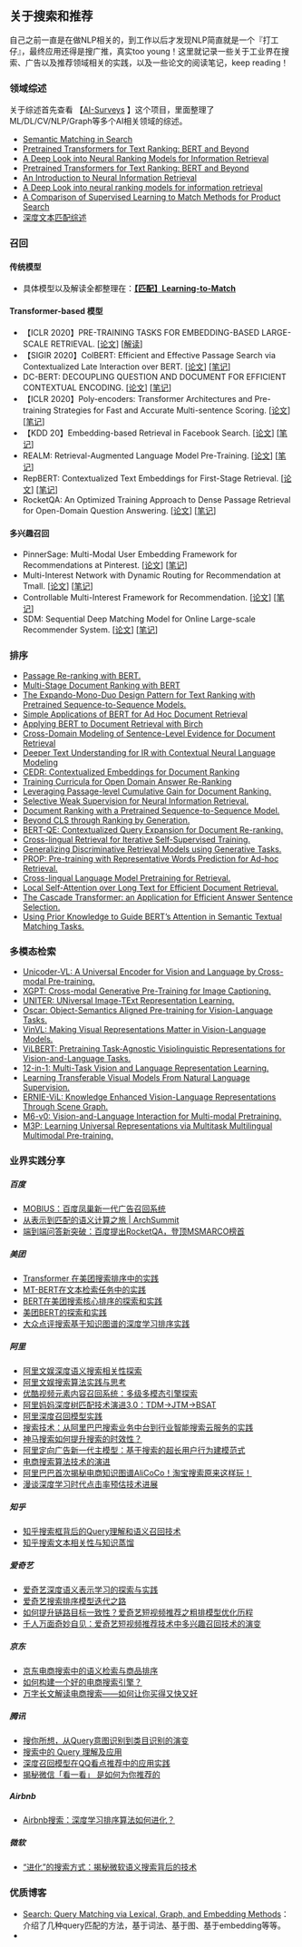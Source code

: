 ## 关于搜索和推荐

自己之前一直是在做NLP相关的，到工作以后才发现NLP简直就是一个『打工仔』，最终应用还得是搜广推，真实too young！这里就记录一些关于工业界在搜索、广告以及推荐领域相关的实践，以及一些论文的阅读笔记，keep reading！

### 领域综述

关于综述首先查看 【[AI-Surveys](https://github.com/KaiyuanGao/AI-Surveys) 】这个项目，里面整理了ML/DL/CV/NLP/Graph等多个AI相关领域的综述。

- [Semantic Matching in Search](http://www.hangli-hl.com/uploads/3/4/4/6/34465961/ml_for_match-step2.pdf)
- [Pretrained Transformers for Text Ranking: BERT and Beyond](https://arxiv.org/pdf/2010.06467.pdf)
- [A Deep Look into Neural Ranking Models for Information Retrieval](https://arxiv.org/pdf/1903.06902.pdf)
- [Pretrained Transformers for Text Ranking: BERT and Beyond](https://arxiv.org/pdf/2010.06467.pdf)
- [An Introduction to Neural Information Retrieval](https://www.microsoft.com/en-us/research/uploads/prod/2017/06/fntir2018-neuralir-mitra.pdf)
- [A Deep Look into neural ranking models for information retrieval](https://arxiv.org/abs/1903.06902) 
- [A Comparison of Supervised Learning to Match Methods for Product Search](https://arxiv.org/abs/2007.10296)
- [深度文本匹配综述](http://cjc.ict.ac.cn/online/onlinepaper/pl-201745181647.pdf)

### 召回

#### 传统模型

- 具体模型以及解读全都整理在：[**【匹配】Learning-to-Match**](https://github.com/KaiyuanGao/NLP-RoadMap/blob/master/docs/4.Natural_Language_Processing/4.4-Text_Matching/[匹配]Learning-to-Match.md)

#### Transformer-based 模型

- 【ICLR 2020】PRE-TRAINING TASKS FOR EMBEDDING-BASED LARGE-SCALE RETRIEVAL.  [[论文](https://arxiv.org/abs/2002.03932)] [[解读]()]
- 【SIGIR 2020】ColBERT: Efficient and Effective Passage Search via Contextualized Late Interaction over BERT. [[论文](https://arxiv.org/abs/2004.12832)] [[笔记](https://github.com/KaiyuanGao/NLP-RoadMap/blob/master/docs/6.Recommend_Search/ColBERT.md)]
- DC-BERT: DECOUPLING QUESTION AND DOCUMENT FOR EFFICIENT CONTEXTUAL ENCODING. [[论文](https://arxiv.org/abs/2002.12591)] [[笔记](https://github.com/KaiyuanGao/NLP-RoadMap/blob/master/docs/6.Recommend_Search/DC-BERT%E7%AC%94%E8%AE%B0.md)]
- 【ICLR 2020】Poly-encoders: Transformer Architectures and Pre-training Strategies for Fast and Accurate Multi-sentence Scoring. [[论文](https://arxiv.org/abs/1905.01969)] [[笔记](https://github.com/KaiyuanGao/NLP-RoadMap/blob/master/docs/6.Recommend_Search/Poly-Encoder笔记.md)]
- 【KDD 20】Embedding-based Retrieval in Facebook Search. [[论文](https://arxiv.org/abs/2006.11632)] [[笔记](https://github.com/KaiyuanGao/NLP-RoadMap/blob/master/docs/6.Recommend_Search/Facebook向量化检索.md)]
- REALM: Retrieval-Augmented Language Model Pre-Training. [[论文](https://arxiv.org/abs/2002.08909)] [[笔记](https://mp.weixin.qq.com/s/6V1HYNPA3qIyKwcQmdRSbw)]
- RepBERT: Contextualized Text Embeddings for First-Stage Retrieval.  [[论文](https://arxiv.org/abs/2006.15498)] [[笔记](https://mp.weixin.qq.com/s/6V1HYNPA3qIyKwcQmdRSbw)]
- RocketQA: An Optimized Training Approach to Dense Passage Retrieval for Open-Domain Question Answering. [[论文](https://arxiv.org/abs/2010.08191)] [[笔记](https://github.com/KaiyuanGao/NLP-RoadMap/blob/master/docs/4.Natural_Language_Processing/4.13-Question_Answering/RocketQA.md)]

#### 多兴趣召回

- PinnerSage: Multi-Modal User Embedding Framework for Recommendations at Pinterest. [[论文](https://arxiv.org/abs/2007.03634)] [[笔记](https://github.com/KaiyuanGao/NLP-RoadMap/blob/master/docs/6.Recommend_Search/PinnerSage.md)]
- Multi-Interest Network with Dynamic Routing for Recommendation at Tmall. [[论文](https://arxiv.org/pdf/1904.08030.pdf)] [[笔记](https://github.com/KaiyuanGao/NLP-RoadMap/blob/master/docs/6.Recommend_Search/MIND.md)]
- Controllable Multi-Interest Framework for Recommendation. [[论文](https://arxiv.org/pdf/1904.08030.pdf)] [[笔记](https://github.com/KaiyuanGao/NLP-RoadMap/blob/master/docs/6.Recommend_Search/ComiRec.md)]
- SDM: Sequential Deep Matching Model for Online Large-scale Recommender System. [[论文](https://arxiv.org/pdf/1904.08030.pdf)] [[笔记]()]

### 排序

- [Passage Re-ranking with BERT.](https://arxiv.org/pdf/1901.04085.pdf)
- [Multi-Stage Document Ranking with BERT](https://arxiv.org/pdf/1910.14424.pdf)
- [The Expando-Mono-Duo Design Pattern for Text Ranking with Pretrained Sequence-to-Sequence Models.](https://arxiv.org/pdf/2101.05667.pdf)
- [Simple Applications of BERT for Ad Hoc Document Retrieval](https://arxiv.org/pdf/1903.10972.pdf)
- [Applying BERT to Document Retrieval with Birch](https://www.aclweb.org/anthology/D19-3004.pdf)
- [Cross-Domain Modeling of Sentence-Level Evidence for Document Retrieval](https://www.aclweb.org/anthology/D19-1352.pdf)
- [Deeper Text Understanding for IR with Contextual Neural Language Modeling](https://arxiv.org/pdf/1905.09217.pdf)
- [CEDR: Contextualized Embeddings for Document Ranking](https://arxiv.org/pdf/1904.07094.pdf)
- [Training Curricula for Open Domain Answer Re-Ranking](https://arxiv.org/pdf/2004.14269.pdf)
- [Leveraging Passage-level Cumulative Gain for Document Ranking.](https://dl.acm.org/doi/pdf/10.1145/3366423.3380305) 
- [Selective Weak Supervision for Neural Information Retrieval.](https://arxiv.org/pdf/2001.10382.pdf) 
- [Document Ranking with a Pretrained Sequence-to-Sequence Model.](https://arxiv.org/pdf/2003.06713.pdf)
- [Beyond CLS through Ranking by Generation.](https://arxiv.org/pdf/2010.03073.pdf) 
- [BERT-QE: Contextualized Query Expansion for Document Re-ranking.](https://arxiv.org/pdf/2009.07258.pdf)
- [Cross-lingual Retrieval for Iterative Self-Supervised Training.](https://arxiv.org/pdf/2006.09526.pdf) 
- [Generalizing Discriminative Retrieval Models using Generative Tasks.](https://github.com/Albert-Ma/awesome-pretrained-models-for-information-retrieval/blob/main)
- [PROP: Pre-training with Representative Words Prediction for Ad-hoc Retrieval.](https://arxiv.org/pdf/2010.10137.pdf)
- [Cross-lingual Language Model Pretraining for Retrieval.](https://github.com/Albert-Ma/awesome-pretrained-models-for-information-retrieval/blob/main) 
- [Local Self-Attention over Long Text for Efficient Document Retrieval.](https://arxiv.org/pdf/2005.04908.pdf)
- [The Cascade Transformer: an Application for Efficient Answer Sentence Selection.](https://arxiv.org/pdf/2005.02534.pdf)
- [Using Prior Knowledge to Guide BERT’s Attention in Semantic Textual Matching Tasks.](https://arxiv.org/pdf/2102.10934.pdf)

### 多模态检索

- [Unicoder-VL: A Universal Encoder for Vision and Language by Cross-modal Pre-training.](https://arxiv.org/pdf/1908.06066.pdf) 
- [XGPT: Cross-modal Generative Pre-Training for Image Captioning.](https://arxiv.org/pdf/2003.01473.pdf) 
- [UNITER: UNiversal Image-TExt Representation Learning.](https://arxiv.org/pdf/1909.11740.pdf) 
- [Oscar: Object-Semantics Aligned Pre-training for Vision-Language Tasks.](https://arxiv.org/pdf/2004.06165.pdf) 
- [VinVL: Making Visual Representations Matter in Vision-Language Models.](https://arxiv.org/pdf/2101.00529.pdf)
- [ViLBERT: Pretraining Task-Agnostic Visiolinguistic Representations for Vision-and-Language Tasks.](https://arxiv.org/pdf/1908.02265.pdf)
- [12-in-1: Multi-Task Vision and Language Representation Learning.](https://arxiv.org/pdf/1912.02315.pdf)
- [Learning Transferable Visual Models From Natural Language Supervision.](https://arxiv.org/pdf/2103.00020.pdf) 
- [ERNIE-ViL: Knowledge Enhanced Vision-Language Representations Through Scene Graph.](https://arxiv.org/pdf/2006.16934.pdf)
- [M6-v0: Vision-and-Language Interaction for Multi-modal Pretraining.](https://arxiv.org/pdf/2003.13198.pdf) 
- [M3P: Learning Universal Representations via Multitask Multilingual Multimodal Pre-training.](https://arxiv.org/pdf/2006.02635.pdf) 

### 业界实践分享 

##### 百度

- [MOBIUS：百度凤巢新一代广告召回系统](https://mp.weixin.qq.com/s/2Vr3jQB4RGi2mbIkMMn1mQ)
- [从表示到匹配的语义计算之旅 | ArchSummit](https://www.infoq.cn/video/S5BEM3wyGS3BzqypJ6kE)
- [端到端问答新突破：百度提出RocketQA，登顶MSMARCO榜首](https://mp.weixin.qq.com/s/Oa0fPy4roOveyMU0BsrRhg)

##### 美团

- [Transformer 在美团搜索排序中的实践](https://mp.weixin.qq.com/s/Oixc46P9rQeiMDjI-0j0cw)
- [MT-BERT在文本检索任务中的实践](https://mp.weixin.qq.com/s/5HZULHPI3-HJypvAMXEOcQ)
- [BERT在美团搜索核心排序的探索和实践](https://mp.weixin.qq.com/s/mFRhp9pJRa9yHwqc98FMbg)
- [美团BERT的探索和实践](https://mp.weixin.qq.com/s/qfluRDWfL40E5Lrp5BdhFw)
- [大众点评搜索基于知识图谱的深度学习排序实践](https://tech.meituan.com/2019/01/17/dianping-search-deeplearning.html)

##### 阿里

- [阿里文娱深度语义搜索相关性探索](https://mp.weixin.qq.com/s/1aNd3dxwjCKUJACSq1uF-Q)
- [阿里文娱搜索算法实践与思考](https://mp.weixin.qq.com/s/7hvYdOTnnw5pDDMx6N66Uw)
- [优酷视频元素内容召回系统：多级多模态引擎探索](https://mp.weixin.qq.com/s/XylR3ZHQ_3b15mfcVqGgfg)
- [阿里妈妈深度树匹配技术演进3.0：TDM->JTM->BSAT](https://mp.weixin.qq.com/s/Nd9vCggZ3RfWLMpZ9JRKdQ)
- [阿里深度召回模型实践](https://mp.weixin.qq.com/s/hek-MglfIA4pSkLLLgKfYw)
- [搜索技术：从阿里巴巴搜索业务中台到行业智能搜索云服务的实践](https://yqh.aliyun.com/live/detail/16105)
- [神马搜索如何提升搜索的时效性？](https://mp.weixin.qq.com/s/WpITPvYmixMHa0ha0MgWVA)
- [阿里定向广告新一代主模型：基于搜索的超长用户行为建模范式](https://mp.weixin.qq.com/s/xK6BQVvrqOh79qEP7gtEyA)
- [电商搜索算法技术的演进](https://mp.weixin.qq.com/s/Nj4kVtn41bTyQ04Suc5A3A)
- [阿里巴巴首次揭秘电商知识图谱AliCoCo！淘宝搜索原来这样玩！](https://mp.weixin.qq.com/s/GnEGHMoGJEBVBhhHljqAzA)
- [漫谈深度学习时代点击率预估技术进展](https://www.infoq.cn/article/xa055tpfrpruy*0ubdcb)

##### 知乎

- [知乎搜索框背后的Query理解和语义召回技术](https://mp.weixin.qq.com/s/4Ns0qbE9d8KZRjFaSUXvRQ)
- [知乎搜索文本相关性与知识蒸馏](https://mp.weixin.qq.com/s/xgCtgEMRZ1VgzRZWjYIjTQ)

##### 爱奇艺

- [爱奇艺深度语义表示学习的探索与实践](https://mp.weixin.qq.com/s/f524bPx0pq7qxXGjpa7WCQ)
- [爱奇艺搜索排序模型迭代之路](https://mp.weixin.qq.com/s/w-aEwku3LnGdIqYxjq123A)
- [如何提升链路目标一致性？爱奇艺短视频推荐之粗排模型优化历程](https://mp.weixin.qq.com/s/LZlskUK4dmOd5fLTZIATnQ)
- [千人万面奇妙自见：爱奇艺短视频推荐技术中多兴趣召回技术的演变](https://zhuanlan.zhihu.com/p/367305286)

##### 京东

- [京东电商搜索中的语义检索与商品排序](https://mp.weixin.qq.com/s/4UBehc0eikVqcsFP7xL_Zw)
- [如何构建一个好的电商搜索引擎？](https://mp.weixin.qq.com/s/CAzafDevfNs0hHUmquds2Q)
- [万字长文解读电商搜索——如何让你买得又快又好](https://mp.weixin.qq.com/s/1hc7G4eBSyk-b8Dv4FsYbg)

##### 腾讯

- [搜你所想，从Query意图识别到类目识别的演变](https://mp.weixin.qq.com/s/s8swIdAPw_VeAWnZTL1riA)
- [搜索中的 Query 理解及应用](https://mp.weixin.qq.com/s/rZMtsbMuyGwcy2KU7mzZhQ)
- [深度召回模型在QQ看点推荐中的应用实践](https://zhuanlan.zhihu.com/p/59354944)
- [揭秘微信「看一看」 是如何为你推荐的](https://mp.weixin.qq.com/s?__biz=MjM5ODYwMjI2MA==&mid=2649745580&idx=1&sn=572b483c59b7d17baadd80b2a8b5f4a1&chksm=bed37bd789a4f2c19ec79e453733800facbbb999414596275e13bee72a5a6561602b5f0682dc&mpshare=1&scene=23&srcid=&sharer_sharetime=1583492587473&sharer_shareid=cc983be31429dfbd5199d63f0d94b825#rd)

##### Airbnb

- [Airbnb搜索：深度学习排序算法如何进化？](https://mp.weixin.qq.com/s/pAbuPccrZGhF0q0ZBpkL0A)

##### 微软

- [“进化”的搜索方式：揭秘微软语义搜索背后的技术](https://mp.weixin.qq.com/s/5cwn6qI59LakNOwds9VE-w)

### 优质博客

- [Search: Query Matching via Lexical, Graph, and Embedding Methods](https://eugeneyan.com/writing/search-query-matching/)：介绍了几种query匹配的方法，基于词法、基于图、基于embedding等等。
- 

